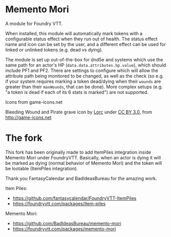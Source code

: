 # Memento Mori
A module for Foundry VTT.

When installed, this module will automatically mark tokens with a configurable status effect when they run out of health.  The status effect name and icon can be set by the user, and a different effect can be used for linked or unlinked tokens (e.g. dead vs dying).

The module is set up out-of-the-box for dnd5e and systems which use the same path for an actor's HP (`data.data.attributes.hp.value`), which should include PF1 and PF2.  There are settings to configure which will allow the attribute path being monitored to be changed, as well as the check (so e.g. if your system requires marking a token dead/dying when their `wounds` are greater than their `maxWounds`, that can be done).  More complex setups (e.g. "a token is dead if each of its 6 stats is marked") are not supported.


Icons from game-icons.net

Bleeding Wound and Pirate grave icon by [Lorc](https://lorcblog.blogspot.com/) under [CC BY 3.0](http://creativecommons.org/licenses/by/3.0/), from http://game-icons.net

# The fork

This fork has been originally made to add ItemPiles integration inside Memento Mori under FoundryVTT.
Basically, when an actor is dying it will be marked as dying (normal behavior of Memento Mori) and the token will be lootable (ItemPiles integration).

Thank you FantasyCalendar and BadIdeasBureau for the amazing work.

Item Piles:
- https://github.com/fantasycalendar/FoundryVTT-ItemPiles
- https://foundryvtt.com/packages/item-piles

Memento Mori:
- https://github.com/BadIdeasBureau/memento-mori
- https://foundryvtt.com/packages/memento-mori